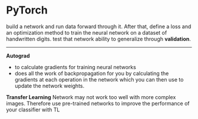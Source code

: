 # PyTorch
build a network and run data forward through it. After that, define a loss and an optimization method to train the neural network on a dataset of handwritten digits. test that network ability to generalize through **validation**.

---

**Autograd**
* to calculate gradients for training neural networks
* does all the work of backpropagation for you by calculating the gradients at each operation in the network which you can then use to update the network weights.

**Transfer Learning**
Network may not work too well with more complex images. Therefore use pre-trained networks to improve the performance of your classifier with TL
